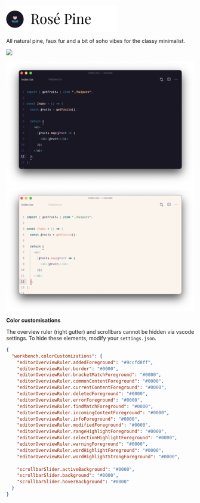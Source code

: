 <img src="assets/logotype.png" width="300" />

All natural pine, faux fur and a bit of soho vibes for the classy minimalist.

[![](https://img.shields.io/badge/Rosé%20Pine%20Theme-191724)](https://github.com/rose-pine/rose-pine-theme)

![Preview](assets/rp-example.png)
![Preview Dawn](assets/rp-dawn-example.png)

**Color customisations**

The overview ruler (right gutter) and scrollbars cannot be hidden via vscode settings. To hide these elements, modify your `settings.json`.

```json
{
  "workbench.colorCustomizations": {
    "editorOverviewRuler.addedForeground": "#9ccfd8ff",
    "editorOverviewRuler.border": "#0000",
    "editorOverviewRuler.bracketMatchForeground": "#0000",
    "editorOverviewRuler.commonContentForeground": "#0000",
    "editorOverviewRuler.currentContentForeground": "#0000",
    "editorOverviewRuler.deletedForeground": "#0000",
    "editorOverviewRuler.errorForeground": "#0000",
    "editorOverviewRuler.findMatchForeground": "#0000",
    "editorOverviewRuler.incomingContentForeground": "#0000",
    "editorOverviewRuler.infoForeground": "#0000",
    "editorOverviewRuler.modifiedForeground": "#0000",
    "editorOverviewRuler.rangeHighlightForeground": "#0000",
    "editorOverviewRuler.selectionHighlightForeground": "#0000",
    "editorOverviewRuler.warningForeground": "#0000",
    "editorOverviewRuler.wordHighlightForeground": "#0000",
    "editorOverviewRuler.wordHighlightStrongForeground": "#0000",

    "scrollbarSlider.activeBackground": "#0000",
    "scrollbarSlider.background": "#0000",
    "scrollbarSlider.hoverBackground": "#0000"
  }
}
```
